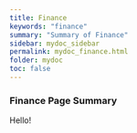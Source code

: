 ```yaml
---
title: Finance
keywords: "finance"
summary: "Summary of Finance"
sidebar: mydoc_sidebar
permalink: mydoc_finance.html
folder: mydoc
toc: false
---
```


### Finance Page Summary
Hello!
